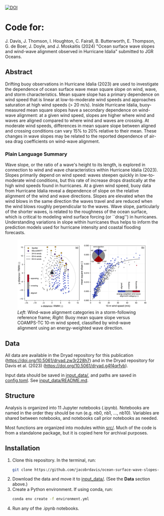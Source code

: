 [![DOI](https://zenodo.org/badge/849108428.svg)](https://doi.org/10.5281/zenodo.13953570)

# Code for:

J. Davis, J. Thomson, I. Houghton, C. Fairall, B. Butterworth, E. Thompson, G. de Boer, J. Doyle, and J. Moskaitis (2024) "Ocean surface wave slopes and wind-wave alignment observed in Hurricane Idalia" submitted to JGR Oceans.

## Abstract
Drifting buoy observations in Hurricane Idalia (2023) are used to investigate the dependence of ocean surface wave mean square slope on wind, wave, and storm characteristics.
Mean square slope has a primary dependence on wind speed that is linear at low-to-moderate wind speeds and approaches saturation at high wind speeds ($>$ 20 m/s).
Inside Hurricane Idalia, buoy-measured mean square slopes have a secondary dependence on wind-wave alignment:
at a given wind speed, slopes are higher where wind and waves are aligned compared to where wind and waves are crossing.
At moderate wind speeds, differences in mean square slope between aligned and crossing conditions can vary 15\% to 20\% relative to their mean.
These changes in wave slopes may be related to the reported dependence of air-sea drag coefficients on wind-wave alignment.

### Plain Language Summary
Wave slope, or the ratio of a wave's height to its length, is explored in connection to wind and wave characteristics within Hurricane Idalia (2023).
Slopes primarily depend on wind speed: waves steepen quickly in low-to-moderate wind conditions, but this rate of increase drops drastically at the high wind speeds found in hurricanes.
At a given wind speed, buoy data from  Hurricane Idalia reveal a dependence of slope on the relative alignment of the wind and wave directions. 
Slopes are elevated when the wind blows in the same direction the waves travel and are reduced when the wind blows roughly perpendicular to the waves.
Wave slope, particularly of the shorter waves, is related to the roughness of the ocean surface, which is critical to modeling wind surface forcing (or ``drag'') in hurricanes.
Understanding variations in slope within hurricanes thus helps to inform the prediction models used for hurricane intensity and coastal flooding forecasts. 

<figure>
   <img src="./publication_figures/fig-alignment_categories_and_mss.png" width="576" alt="Wind-wave alignment categories in the storm-following reference frame and buoy mean square slope versus COAMPS-TC 10-m wind speed, classified by wind-wave alignment.">
   <figcaption><em>Left</em>: Wind-wave alignment categories in a storm-following reference frame; <em>Right</em>: Buoy mean square slope versus COAMPS-TC 10-m wind speed, classified by wind-wave alignment using an energy-weighted wave direction. </figcaption>
</figure>

## Data

All data are available in the Dryad repository for this publication (https://doi.org/10.5061/dryad.zw3r228h7) and in the Dryad repository for Davis et al. (2023) (https://doi.org/10.5061/dryad.g4f4qrfvb). 

Input data should be saved in [input_data/](input_data/), and paths are saved in [config.toml](config.toml).  See [input_data/README.md](input_data/README.md).  

## Structure

Analysis is organized into 11 Jupyter notebooks (.ipynb).  Notebooks are named in the order they should be run (e.g. nb0, nb1, ..., nb10).  Variables are shared between notebooks, and notebooks call prior notebooks as needed.

Most functions are organized into modules within [src/](src/).  Much of the code is from a standalone package, but it is copied here for archival purposes.

## Installation

1. Clone this repository.  In the terminal, run:
   ```sh
   git clone https://github.com/jacobrdavis/ocean-surface-wave-slopes-and-wind-wave-alignment-observed-in-hurricane-idalia.git
   ```
3. Download the data and move it to [input_data/](input_data/). (See the **Data** section above.)
4. Create a Python environment.  If using conda, run:
   ```sh
   conda env create -f environment.yml
   ```
5. Run any of the .ipynb notebooks.
